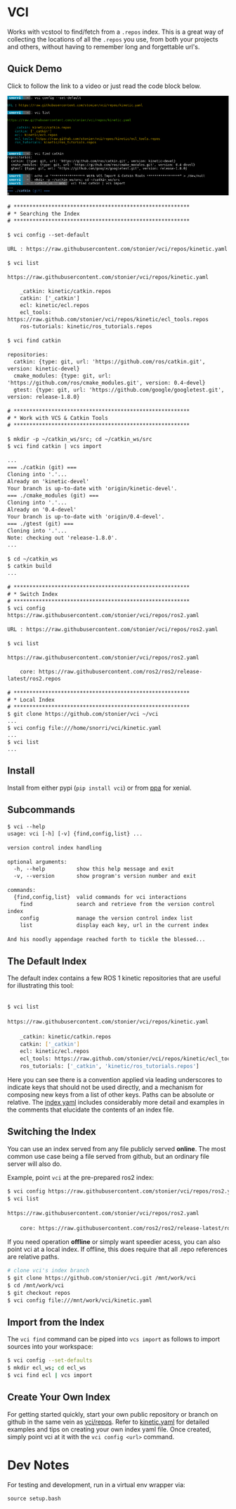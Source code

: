 # VCI

Works with vcstool to find/fetch from a `.repos` index.
This is a great way of collecting the locations of all the `.repos`
you use, from both your projects and others, without having to remember
long and forgettable url's.

## Quick Demo

Click to follow the link to a video or just read the code block below.

[![VCI Demo](docs/vci.png)](http://showterm.io/c5f1a2f5ab8f6f9d5f149#fast)

```
# ********************************************************
# * Searching the Index
# ********************************************************

$ vci config --set-default

URL : https://raw.githubusercontent.com/stonier/vci/repos/kinetic.yaml

$ vci list

https://raw.githubusercontent.com/stonier/vci/repos/kinetic.yaml

    _catkin: kinetic/catkin.repos
    catkin: ['_catkin']
    ecl: kinetic/ecl.repos
    ecl_tools: https://raw.github.com/stonier/vci/repos/kinetic/ecl_tools.repos
    ros-tutorials: kinetic/ros_tutorials.repos

$ vci find catkin

repositories:
  catkin: {type: git, url: 'https://github.com/ros/catkin.git', version: kinetic-devel}
  cmake_modules: {type: git, url: 'https://github.com/ros/cmake_modules.git', version: 0.4-devel}
  gtest: {type: git, url: 'https://github.com/google/googletest.git', version: release-1.8.0}

# ********************************************************
# * Work with VCS & Catkin Tools
# ********************************************************

$ mkdir -p ~/catkin_ws/src; cd ~/catkin_ws/src
$ vci find catkin | vcs import

...
=== ./catkin (git) ===
Cloning into '.'...
Already on 'kinetic-devel'
Your branch is up-to-date with 'origin/kinetic-devel'.
=== ./cmake_modules (git) ===
Cloning into '.'...
Already on '0.4-devel'
Your branch is up-to-date with 'origin/0.4-devel'.
=== ./gtest (git) ===
Cloning into '.'...
Note: checking out 'release-1.8.0'.
...

$ cd ~/catkin_ws
$ catkin build
...

# ********************************************************
# * Switch Index
# ********************************************************
$ vci config https://raw.githubusercontent.com/stonier/vci/repos/ros2.yaml

URL : https://raw.githubusercontent.com/stonier/vci/repos/ros2.yaml

$ vci list

https://raw.githubusercontent.com/stonier/vci/repos/ros2.yaml

    core: https://raw.githubusercontent.com/ros2/ros2/release-latest/ros2.repos

# ********************************************************
# * Local Index
# ********************************************************
$ git clone https://github.com/stonier/vci ~/vci
...
$ vci config file:///home/snorri/vci/kinetic.yaml
...
$ vci list
...
```

## Install

Install from either pypi (`pip install vci`) or from
[ppa](https://launchpad.net/~d-stonier/+archive/ubuntu/snorriheim) for xenial.

## Subcommands

```
$ vci --help
usage: vci [-h] [-v] {find,config,list} ...

version control index handling

optional arguments:
  -h, --help          show this help message and exit
  -v, --version       show program's version number and exit

commands:
  {find,config,list}  valid commands for vci interactions
    find              search and retrieve from the version control index
    config            manage the version control index list
    list              display each key, url in the current index

And his noodly appendage reached forth to tickle the blessed...
```

## The Default Index

The default index contains a few ROS 1 kinetic repositories that
are useful for illustrating this tool:

```bash

$ vci list

https://raw.githubusercontent.com/stonier/vci/repos/kinetic.yaml

    _catkin: kinetic/catkin.repos
    catkin: ['_catkin']
    ecl: kinetic/ecl.repos
    ecl_tools: https://raw.github.com/stonier/vci/repos/kinetic/ecl_tools.repos
    ros_tutorials: ['_catkin', 'kinetic/ros_tutorials.repos']
```

Here you can see there is a convention applied via leading underscores
to indicate keys that should not be used directly, and a mechanism for
composing new keys from a list of other keys. Paths can be absolute or relative.
The [index yaml](https://raw.githubusercontent.com/stonier/vci/repos/kinetic.yaml)
includes considerably more detail and examples in the comments that elucidate the
contents of an index file.

## Switching the Index

You can use an index served from any file publicly served **online**. The most common use
case being a file served from github, but an ordinary file server will also do.

Example, point `vci` at the pre-prepared ros2 index:


```bash
$ vci config https://raw.githubusercontent.com/stonier/vci/repos/ros2.yaml
$ vci list

https://raw.githubusercontent.com/stonier/vci/repos/ros2.yaml

    core: https://raw.githubusercontent.com/ros2/ros2/release-latest/ros2.repos
```

If you need operation **offline** or simply want speedier acess, you can also point
vci at a local index. If offline, this does require that all .repo references
are relative paths.

```bash
# clone vci's index branch
$ git clone https://github.com/stonier/vci.git /mnt/work/vci
$ cd /mnt/work/vci
$ git checkout repos
$ vci config file:///mnt/work/vci/kinetic.yaml
```

## Import from the Index

The `vci find` command can be piped into `vcs import` as follows to import
sources into your workspace:

```bash
$ vci config --set-defaults
$ mkdir ecl_ws; cd ecl_ws
$ vci find ecl | vcs import
```

## Create Your Own Index

For getting started quickly, start your own public repository or branch on
github in the same vein as [vci/repos](https://github.com/stonier/vci/tree/repos).
Refer to [kinetic.yaml](https://raw.githubusercontent.com/stonier/vci/repos/kinetic.yaml)
for detailed examples and tips on creating your own index yaml file. Once created,
simply point vci at it with the `vci config <url>` command.

# Dev Notes

For testing and development, run in a virtual env wrapper via:

```
source setup.bash
```
